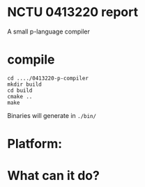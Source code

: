 # NCTU 0413220 report 
A small p-language compiler

# compile
```
cd ..../0413220-p-compiler
mkdir build
cd build
cmake ..
make
```
Binaries will generate in `./bin/`

# Platform: 

# What can it do?